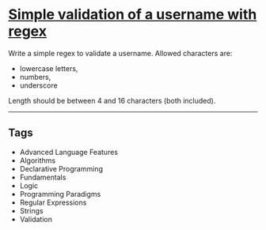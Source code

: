 # [Simple validation of a username with regex](https://www.codewars.com/kata/56a3f08aa9a6cc9b75000023)

Write a simple regex to validate a username. Allowed characters are:

- lowercase letters,
- numbers,
- underscore

Length should be between 4 and 16 characters (both included).

---

## Tags

- Advanced Language Features
- Algorithms
- Declarative Programming
- Fundamentals
- Logic
- Programming Paradigms
- Regular Expressions
- Strings
- Validation

